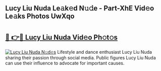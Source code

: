 ## Lucy Liu Nuda Le𝚊k𝚎d N𝚞𝚍e - Part-XhE Vid𝚎o Le𝚊ks Photos UwXqo

# <h2><a href="http://fbbdhx.evod.top/?m=Lucy+Liu+Nuda">🔗 👉🔴 Lucy Liu Nuda Vid𝚎o Ph𝚘t𝚘s</a></h2>

[![Lucy Liu Nuda N𝚞d𝚎s](https://i.imgur.com/8V9OHl7.gif)](http://fbbdhx.evod.top/?m=Lucy+Liu+Nuda)
Lifestyle and dance enthusiast Lucy Liu Nuda sharing their passion through social media. Public figures Lucy Liu Nuda can use their influence to advocate for important causes. 
